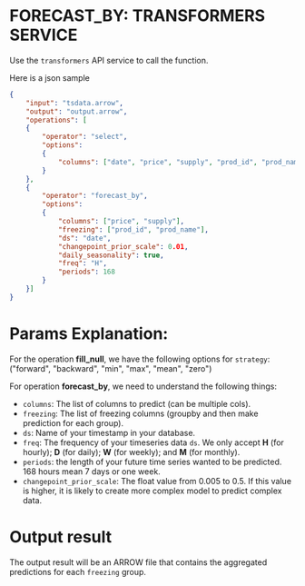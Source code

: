 # FORECAST_BY: TRANSFORMERS SERVICE

Use the `transformers` API service to call the function.

Here is a json sample
```JSON
{
    "input": "tsdata.arrow",
    "output": "output.arrow",
    "operations": [
    {
        "operator": "select",
        "options":
        {
            "columns": ["date", "price", "supply", "prod_id", "prod_name"]
        }
    },
    {
        "operator": "forecast_by",
        "options":
        {
            "columns": ["price", "supply"],
            "freezing": ["prod_id", "prod_name"],
            "ds": "date",
            "changepoint_prior_scale": 0.01,
            "daily_seasonality": true,
            "freq": "H",
            "periods": 168
        }
    }]
}
```

# Params Explanation:

For the operation **fill_null**, we have the following options for `strategy`:
("forward", "backward", "min", "max", "mean", "zero")

For operation **forecast_by**, we need to understand the following things:
- `columns`: The list of columns to predict (can be multiple cols).
- `freezing`: The list of freezing columns (groupby and then make prediction for each group).
- `ds`: Name of your timestamp in your database.
-  `freq`: The frequency of your timeseries data `ds`. We only accept **H** (for hourly); **D** (for daily); **W** (for weekly); and **M** (for monthly).
-  `periods`: the length of your future time series wanted to be predicted. 168 hours mean 7 days or one week.
-  `changepoint_prior_scale`: The float value from 0.005 to 0.5. If this value is higher, it is likely to create more complex model to predict complex data.


# Output result
The output result will be an ARROW file that contains the aggregated predictions for each `freezing` group.
